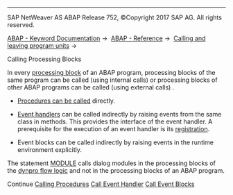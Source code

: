   

* * *

SAP NetWeaver AS ABAP Release 752, ©Copyright 2017 SAP AG. All rights reserved.

[ABAP - Keyword Documentation](javascript:call_link\('abenabap.htm'\)) →  [ABAP - Reference](javascript:call_link\('abenabap_reference.htm'\)) →  [Calling and leaving program units](javascript:call_link\('abenabap_execution.htm'\)) → 

Calling Processing Blocks

In every [processing block](javascript:call_link\('abenprocessing_block_glosry.htm'\) "Glossary Entry") of an ABAP program, processing blocks of the same program can be called (using internal calls) or processing blocks of other ABAP programs can be called (using external calls) .

-   [Procedures can be called](javascript:call_link\('abencall_procedures.htm'\)) directly.

-   [Event handlers](javascript:call_link\('abencall_event_handler.htm'\)) can be called indirectly by raising events from the same class in methods. This provides the interface of the event handler. A prerequisite for the execution of an event handler is its [registration](javascript:call_link\('abapset_handler.htm'\)).

-   Event blocks can be called indirectly by raising events in the runtime environment explicitly.

The statement [MODULE](javascript:call_link\('abapmodule.htm'\)) calls dialog modules in the processing blocks of the [dynpro flow logic](javascript:call_link\('abendynpro_flow_logic_glosry.htm'\) "Glossary Entry") and not in the processing blocks of an ABAP program.

Continue
[Calling Procedures](javascript:call_link\('abencall_procedures.htm'\))
[Call Event Handler](javascript:call_link\('abencall_event_handler.htm'\))
[Call Event Blocks](javascript:call_link\('abencall_event_blocks.htm'\))